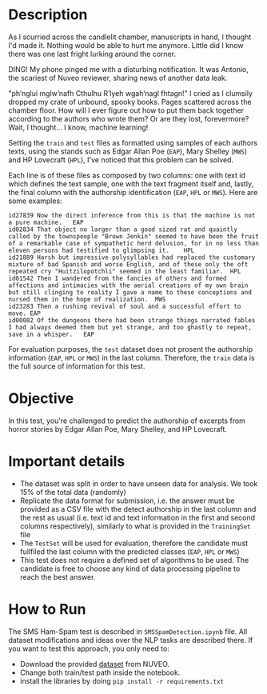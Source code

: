 # Description

As I scurried across the candlelit chamber, manuscripts in hand, I thought I'd made it. Nothing would be able to hurt me anymore. Little did I know there was one last fright lurking around the corner.

DING! My phone pinged me with a disturbing notification. It was Antonio, the scariest of Nuveo reviewer, sharing news of another data leak.

"ph’nglui mglw’nafh Cthulhu R’lyeh wgah’nagl fhtagn!" I cried as I clumsily dropped my crate of unbound, spooky books. Pages scattered across the chamber floor. How will I ever figure out how to put them back together according to the authors who wrote them? Or are they lost, forevermore? Wait, I thought... I know, machine learning!

Setting the `train` and `test` files as formatted using samples of each authors texts, using the stands such as Edgar Allan Poe (`EAP`), Mary Shelley (`MWS`) and HP Lovecraft (`HPL`), I've noticed that this problem can be solved.

Each line is of these files as composed by two columns: one with text id which defines the text sample, one with the text fragment itself and, lastly, the final column with the authorship identification (`EAP`, `HPL` or `MWS`). Here are some examples:

```
id27839	Now the direct inference from this is that the machine is not a pure machine.	EAP
id02834	That object no larger than a good sized rat and quaintly called by the townspeople "Brown Jenkin" seemed to have been the fruit of a remarkable case of sympathetic herd delusion, for in no less than eleven persons had testified to glimpsing it.	HPL
id21889	Harsh but impressive polysyllables had replaced the customary mixture of bad Spanish and worse English, and of these only the oft repeated cry "Huitzilopotchli" seemed in the least familiar.	HPL
id01542	Then I wandered from the fancies of others and formed affections and intimacies with the aerial creations of my own brain but still clinging to reality I gave a name to these conceptions and nursed them in the hope of realization.	MWS
id23283	Then a rushing revival of soul and a successful effort to move.	EAP
id00082	Of the dungeons there had been strange things narrated fables I had always deemed them but yet strange, and too ghastly to repeat, save in a whisper.	EAP

```

For evaluation purposes, the `test` dataset does not prosent the authorship information (`EAP`, `HPL` or `MWS`) in the last column. Therefore, the `train` data is the full source of information for this test.

# Objective

In this test, you're challenged to predict the authorship of excerpts from horror stories by Edgar Allan Poe, Mary Shelley, and HP Lovecraft. 

# Important details

- The dataset was split in order to have unseen data for analysis. We took 15% of the total data (randomly)
- Replicate the data format for submission, i.e. the answer must be provided as a CSV file with the detect authorship in the last column and the rest as usual (i.e. text id and text information in the first and second columns respectively), similarly to what is provided in the `TrainingSet` file
- The `TestSet` will be used for evaluation, therefore the candidate must fullfiled the last column with the predicted classes (`EAP`, `HPL` or `MWS`)
- This test does not require a defined set of algorithms to be used. The candidate is free to choose any kind of data processing pipeline to reach the best answer.

# How to Run

The SMS Ham-Spam test is described in `SMSSpamDetection.ipynb` file. All dataset modifications and ideas over the NLP tasks are described there. If you want to test this approach, you only need to:

- Download the provided [dataset](https://drive.google.com/file/d/1LhH_5ULfyrobD60SZqIfoI56eV3HuDNI/view) from NUVEO. 
- Change both train/test path inside the notebook.
- install the libraries by doing `pip install -r requirements.txt` 